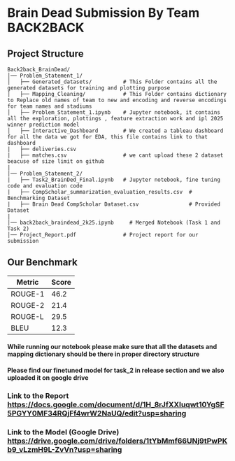 # Brain Dead Submission By Team BACK2BACK

## Project Structure

```
Back2back_BrainDead/
│── Problem_Statement_1/             
│   ├── Generated_datasets/          # This Folder contains all the generated datasets for training and plotting purpose
│   ├── Mapping_Cleaning/            # This Folder contains dictionary to Replace old names of team to new and encoding and reverse encodings for team names and stadiums
│   ├── Problem_Statement_1.ipynb    # Jupyter notebook, it contains all the exploration, plottings , feature extraction work and ipl 2025 winner prediction model 
│   ├── Interactive_Dashboard        # We created a tableau dashboard for all the data we got for EDA, this file contains link to that dashboard
|   ├── deliveries.csv               
|   ├── matches.csv                  # we cant upload these 2 dataset beacuse of size limit on github
|
│── Problem_Statement_2/              
|   ├── Task2_BrainDed_Final.ipynb   # Jupyter notebook, fine tuning code and evaluation code
|   ├── CompScholar_summarization_evaluation_results.csv  # Benchmarking Dataset
|   ├── Brain Dead CompScholar Dataset.csv                # Provided Dataset
|
│── back2back_braindead_2k25.ipynb     # Merged Notebook (Task 1 and Task 2)
│── Project_Report.pdf               # Project report for our submission
```

## Our Benchmark
| Metric        | Score  |
|--------------|---------|
| ROUGE-1      |   46.2  |
| ROUGE-2      |   21.4  |
| ROUGE-L      |   29.5  |
| BLEU         |   12.3  |


#### While running our notebook please make sure that all the datasets and mapping dictionary should be there in proper directory structure

#### Please find our finetuned model for task_2 in release section and we also uploaded it on google drive 

### Link to the Report https://docs.google.com/document/d/1H_8rJfXXIuqwt10YgSF5PGYY0MF34RQjFf4wrW2NaUQ/edit?usp=sharing

### Link to the Model (Google Drive) https://drive.google.com/drive/folders/1tYbMmf66UNj9tPwPKb9_vLzmH9L-ZvVn?usp=sharing

